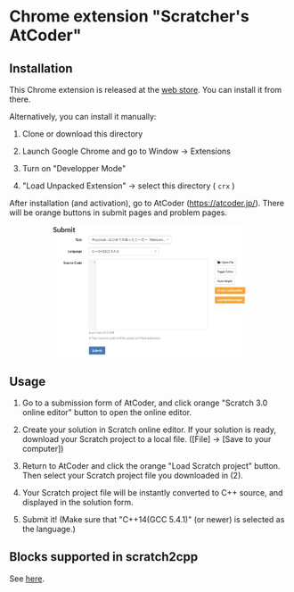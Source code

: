 # Chrome extension "Scratcher's AtCoder"

## Installation

This Chrome extension is released at the [web store](https://chrome.google.com/webstore/detail/scratchers-atcoder/hackndbjgkehhjinjjoldifbhnfddklh). You can install it from there.

Alternatively, you can install it manually:

1. Clone or download this directory

2. Launch Google Chrome and go to Window -> Extensions

3. Turn on "Developper Mode"

4. "Load Unpacked Extension" -> select this directory ( `crx` )

After installation (and activation), go to AtCoder (https://atcoder.jp/).
There will be orange buttons in submit pages and problem pages.

<p align="center"><img src="./img/screenshots/scrshot.png" alt="screen shot" title="screen shot" width="70%" height="70%"></p>

## Usage

1. Go to a submission form of AtCoder, and click orange "Scratch 3.0 online editor" button to open the online editor.

2. Create your solution in Scratch online editor. If your solution is ready, download your Scratch project to a local file. ([File] -> [Save to your computer])

3. Return to AtCoder and click the orange "Load Scratch project" button. Then select your Scratch project file you downloaded in (2).

4. Your Scratch project file will be instantly converted to C++ source, and displayed in the solution form.

5. Submit it! (Make sure that "C++14(GCC 5.4.1)" (or newer) is selected as the language.)

## Blocks supported in scratch2cpp

See [here](../../blocks.md).
